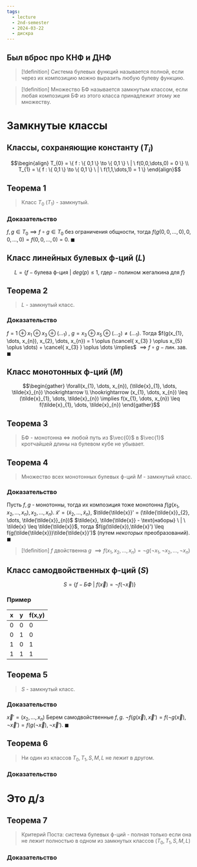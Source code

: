 ```yaml
---
tags:
  - lecture
  - 2nd-semester
  - 2024-03-22
  - дискра
---
```


## Был вброс про КНФ и ДНФ

> [!definition] 
> Система булевых функций называется полной, если через их композицию можно выразить любую булеву функцию.

> [!definition] 
> Множество БФ называется замкнутым классом, если любая композиция БФ из этого класса принадлежит этому же множеству.

# Замкнутые классы

## Классы, сохраняющие константу ($T_{i}$)

$$\begin{align}
T_{0} = \{ f : \{ 0,1 \} \to \{ 0,1 \} \ | \ f(0,0,\dots,0) = 0 \} \\
T_{1} = \{ f : \{ 0,1 \} \to \{ 0,1 \} \ | \ f(1,1,\dots,1) = 1 \}
\end{align}$$

## Теорема 1

> Класс $T_{0}$ ($T_{1}$) - замкнутый.

### Доказательство

$f,g \in T_{0} \implies f \circ g \in T_{0}$ без ограничения общности, тогда $f(g(0,0,\dots,0), 0,0,\dots,0) = f(0,0,\dots,0) = 0$. $\blacksquare$

## Класс линейных булевых ф-ций ($L$)

$$L = \{ f - \text{булева ф-ция} \ | \ deg(p) \leq 1, \ \text{где} p - \text{полином жегалкина для} \ f \}$$

## Теорема 2

> $L$ - замкнутый класс.

### Доказательство

$f = 1 \oplus x_{1} \oplus x_{3} \oplus (\dots_{1})$ , $g = x_{3} \oplus x_{5} \oplus (\dots_{2}) \neq (\dots_{1})$. Тогда $f(g(x_{1}, \dots, x_{n}), x_{2}, \dots, x_{n}) = 1 \oplus (\cancel{ x_{3} } \oplus x_{5} \oplus \dots) + \cancel{ x_{3} } \oplus \dots \implies$ $\implies f \circ g - \text{лин. зав.}$ $\blacksquare$

## Класс монотонных ф-ций ($M$)

$$\begin{gather}
\forall(x_{1}, \dots, x_{n}), (\tilde{x}_{1}, \dots, \tilde{x}_{n}) \hookrightarrow \\
\hookrightarrow (x_{1}, \dots, x_{n}) \leq (\tilde{x}_{1}, \dots, \tilde{x}_{n}) \implies f(x_{1}, \dots, x_{n}) \leq f(\tilde{x}_{1}, \dots, \tilde{x}_{n})
\end{gather}$$

## Теорема 3

> БФ - монотонна $\iff$ любой путь из $\vec{0}$ в $\vec{1}$ кротчайшей длины на булевом кубе не убывает.

## Теорема 4

> Множество всех монотонных булевых ф-ций $M$ - замкнутый класс.

### Доказательство

Пусть $f,g$ - монотонны, тогда их композиция тоже монотонна $f(g(x_{1}, x_{2}, \dots, x_{n}),x_{2}, \dots, x_{n})$. $\tilde{x}' = (\tilde{x}_{2}, \dots, \tilde{x}_{n})$, $\tilde{\tilde{x}}' = (\tilde{\tilde{x}}_{2}, \dots, \tilde{\tilde{x}}_{n})$
$\tilde{x}, \tilde{\tilde{x}} - \text{наборы} \ | \ \tilde{x} \leq \tilde{\tilde{x}}$, тогда $f(g(\tilde{x}),\tilde{x}') \leq f(g(\tilde{\tilde{x}})\tilde{\tilde{x}}')$ (путем *некоторых* преобразований). $\blacksquare$

> [!definition]
> $f$ двойственна $g$ $\implies f(x_{1}, x_{2}, \dots, x_{n}) = \neg g(\neg x_{1}, \neg x_{2}, \dots, \neg x_{n})$ 

## Класс самодвойственных ф-ций ($S$)

$$S = \{ f - БФ \ | \ f(\vec{x}) = \neg f(\neg\vec{x}) \}$$

### Пример

| x   | y   | f(x,y) |
| --- | --- | ------ |
| 0   | 0   | 0      |
| 0   | 1   | 0      |
| 1   | 0   | 1      |
| 1   | 1   | 1      |

## Теорема 5

> $S$ - замкнутый класс.

### Доказательство

$\vec{x}' = (x_{2}, \dots, x_{n})$
Берем самодвойственные $f,g$. $\neg f(g(\vec{x}), \vec{x}') = f(\neg g(\vec{x}), \neg \vec{x}') = f(g(\neg \vec{x}), \neg \vec{x}')$. $\blacksquare$

## Теорема 6

> Ни один из классов $T_{0}, T_{1}, S, M, L$ не лежит в другом.

### Доказательство

# Это д/з

## Теорема 7

> Критерий Поста: система булевых ф-ций - полная только если она не лежит полностью в одном из замкнутых классов ($T_{0},T_{1},S,M,L$)

### Доказательство

